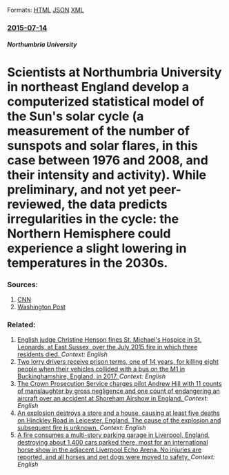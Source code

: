 
Formats: [HTML](/news/2015/07/14/scientists-at-northumbria-university-in-northeast-england-develop-a-computerized-statistical-model-of-the-sun-s-solar-cycle-a-measurement-o.html)  [JSON](/news/2015/07/14/scientists-at-northumbria-university-in-northeast-england-develop-a-computerized-statistical-model-of-the-sun-s-solar-cycle-a-measurement-o.json)  [XML](/news/2015/07/14/scientists-at-northumbria-university-in-northeast-england-develop-a-computerized-statistical-model-of-the-sun-s-solar-cycle-a-measurement-o.xml)  

### [2015-07-14](/news/2015/07/14/index.md)

##### Northumbria University
# Scientists at Northumbria University in northeast England develop a computerized statistical model of the Sun's solar cycle (a measurement of the number of sunspots and solar flares, in this case between 1976 and 2008, and their intensity and activity). While preliminary, and not yet peer-reviewed, the data predicts irregularities in the cycle: the Northern Hemisphere could experience a slight lowering in temperatures in the 2030s. 




### Sources:

1. [CNN](http://www.cnn.com/2015/07/13/world/sun-irregular-heartbeat-ice/index.html)
2. [Washington Post](https://www.washingtonpost.com/news/energy-environment/wp/2015/07/14/no-earth-is-not-heading-toward-a-mini-ice-age/)

### Related:

1. [English judge Christine Henson fines St. Michael's Hospice in St. Leonards, at East Sussex, over the July 2015 fire in which three residents died. ](/news/2018/03/28/english-judge-christine-henson-fines-st-michael-s-hospice-in-st-leonards-at-east-sussex-over-the-july-2015-fire-in-which-three-residents.md) _Context: English_
2. [Two lorry drivers receive prison terms, one of 14 years, for killing eight people when their vehicles collided with a bus on the M1 in Buckinghamshire, England, in 2017. ](/news/2018/03/23/two-lorry-drivers-receive-prison-terms-one-of-14-years-for-killing-eight-people-when-their-vehicles-collided-with-a-bus-on-the-m1-in-bucki.md) _Context: English_
3. [The Crown Prosecution Service charges pilot Andrew Hill with 11 counts of manslaughter by gross negligence and one count of endangering an aircraft over an accident at Shoreham Airshow in England. ](/news/2018/03/21/the-crown-prosecution-service-charges-pilot-andrew-hill-with-11-counts-of-manslaughter-by-gross-negligence-and-one-count-of-endangering-an-a.md) _Context: English_
4. [An explosion destroys a store and a house, causing at least five deaths on Hinckley Road in Leicester, England. The cause of the explosion and subsequent fire is unknown. ](/news/2018/02/25/an-explosion-destroys-a-store-and-a-house-causing-at-least-five-deaths-on-hinckley-road-in-leicester-england-the-cause-of-the-explosion-a.md) _Context: English_
5. [A fire consumes a multi-story parking garage in Liverpool, England, destroying about 1,400 cars parked there, most for an international horse show in the adjacent Liverpool Echo Arena. No injuries are reported, and all horses and pet dogs were moved to safety. ](/news/2017/12/31/a-fire-consumes-a-multi-story-parking-garage-in-liverpool-england-destroying-about-1-400-cars-parked-there-most-for-an-international-hors.md) _Context: English_
